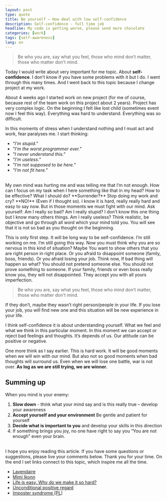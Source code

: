 ```yaml
---
layout: post
type: quote
title: Be yourself – How deal with low self-confidence
description: Self-confidence - full time job
headline: My code is getting worse, please send more chocolate
categories: [work]
tags: [self-awareness]
lang: en
---
```


>Be who you are, say what you feel, those who mind don’t matter, those who matter don’t mind.

Today I would write about very important for me topic. About **self-confidence**. I don’t know if you have some problems with it but I do. I went through this many times. And I went back to this topic because I change project at my work.

About 4 weeks ago I started work on new project (for me of course, because rest of the team work on this project about 2 years). Project has very complex logic. On the beginning I felt like lost child (sometimes event now I feel this way). Everything was hard to understand. Everything was so difficult.

In this moments of stress when I understand nothing and I must act and work, fear paralyses me. I start thinking:

- *"I’m stupid."*
- *"I’m the worst programmer ever."*
- *"I never understand this."*
- *"I’m useless."*
- *"I’m not supposed to be here."*
- *"I’m not fit here."*

<br>
My own mind was hurting me and was telling me that I’m not enough. How can I focus on my task when I here something like that in my head? How to be effective? What I should do? **Surrender?** Stop doing my work and cry? **NO!** (Even if I thought so). I know it is hard, really really hard and easy to say now. But in those moments we must fight with our mind. Ask yourself: Am I really so bad? Am I really stupid? I don’t know this one thing but I know many others things. Am I really useless? Think realistic, be objective and go through all word which your mind told you. You will see that it is not so bad as you thought on the beginning.

This is only first step. It will be long way to be self-confidence. I’m still working on me. I’m still going this way. Now you must think why you are so nervous in this kind of situation? Maybe You want to show others that you are right person in right place. Or you afraid to disappoint someone (family, boss, friends). Or you afraid losing your job. Think now, If bad thing will happen so what? You should not pretend someone else. You should not prove something to someone. If your family, friends or even boss really know you, they will not disappointed. They accept you with all yours imperfection.

>Be who you are, say what you feel, those who mind don’t matter, those who matter don’t mind.

If they don’t, maybe they wasn’t right person/people in your life. If you lose your job, you will find new one and this situation will be new experience in your life.

I think self-confidence it is about understanding yourself. What we feel and what we think in this particular moment. In this moment we can accept or reject bad feelings and thoughts. It’s depends of us. Our attitude can be positive or negative.

One more think as I say earlier. This is hard work. It will be good moments when we will win with our mind. But also not so good moments when bad thoughts will surround us. Even when we will lose one battle, war is not over. **As log as we are still trying, we are winner.**

## Summing up

When you mind is your enemy:

1. **Slow down** - think what your mind say and is this really true – develop your awareness
2. **Accept yourself and your environment** Be gentle and patient for yourself
3. **Decide what is important to you** and develop your skills in this direction
4. If something brings you joy, no one have right to say you “You are not enough” even your brain.

<br>
I hope you enjoy reading this article. If you have some questions or suggestions, please live your comments below. Thank you for your time. On the end I set links connect to this topic, which inspire me all the time.

- [Lavendaire](https://www.youtube.com/watch?v=yIxjC4T_f0U)
- [Mimi Ikonn](https://www.youtube.com/watch?v=M1LZqN9O-cA)
- [Life is easy. Why do we make it so hard?](https://www.youtube.com/watch?v=21j_OCNLuYg)
- [Unconditional positive regard](https://www.youtube.com/watch?v=4tkkL9w2pw8)
- [Imposter syndrome [PL]](https://www.youtube.com/watch?v=lK-_D2QikME)

